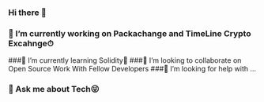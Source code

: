 ### Hi there 👋

### 🔭 I’m currently working on Packachange and TimeLine Crypto Excahnge⏱
###🌱 I’m currently learning Solidity🚀
###👯 I’m looking to collaborate on Open Source Work With Fellow Developers
###🤔 I’m looking for help with ...
### 💬 Ask me about Tech😜

<!--
**damoski2/damoski2** is a ✨ _special_ ✨ repository because its `README.md` (this file) appears on your GitHub profile.

Here are some ideas to get you started:



